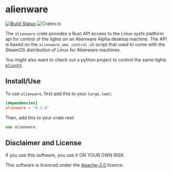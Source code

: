 # alienware

[![Build Status](https://github.com/a1ecbr0wn/alienware-wmi/actions/workflows/build.yml/badge.svg)](https://github.com/a1ecbr0wn/alienware-wmi/actions/workflows/build.yml) ![Crates.io](https://img.shields.io/crates/v/alienware)

The `alienware` crate provides a Rust API access to the Linux sysfs platform api for control of the lights on an
Alienware Alpha desktop machine.  The API is based on the `alienware_wmi_control.sh` script that used to come with the
SteamOS distribution of Linux for Alienware machines.

You might also want to check out a python project to control the same lights
[`AlienFX`](https://github.com/trackmastersteve/alienfx).

## Install/Use

To use `alienware`, first add this to your `Cargo.toml`:

```toml
[dependencies]
alienware = "0.1.0"
```

Then, add this to your crate root:

```rust
use alienware;
```

## Disclaimer and License

If you use this software, you use it ON YOUR OWN RISK.

This software is licenced under the [Apache-2.0](https://github.com/a1ecbr0wn/alienware-wmi/blob/main/LICENSE) licence.
